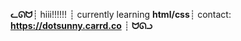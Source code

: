 **ᓚᘏᗢ**┊
hiii!!!!!! ┊ 
currently learning **html/css**┊ 
contact: **https://dotsunny.carrd.co** ┊ 
**ᗢᘏᓗ**


